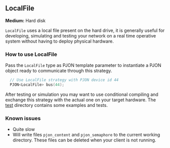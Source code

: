 ## LocalFile

**Medium:** Hard disk

`LocalFile` uses a local file present on the hard drive, it is generally useful for developing, simulating and testing your network on a real time operative system without having to deploy physical hardware.

### How to use LocalFile
Pass the `LocalFile` type as PJON template parameter to instantiate a PJON object ready to communicate through this strategy.
```cpp  
  // Use LocalFile strategy with PJON device id 44
  PJON<LocalFile> bus(44);
```
After testing or simulation you may want to use conditional compiling and exchange this strategy with the actual one on your target hardware. The [test](test/README.md) directory contains some examples and tests.  

### Known issues
- Quite slow
- Will write files `pjon_content` and `pjon_semaphore` to the current working directory. These
files can be deleted when your client is not running.
